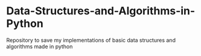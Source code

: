 # Data-Structures-and-Algorithms-in-Python
Repository to save my implementations of basic data structures and algorithms made in python
